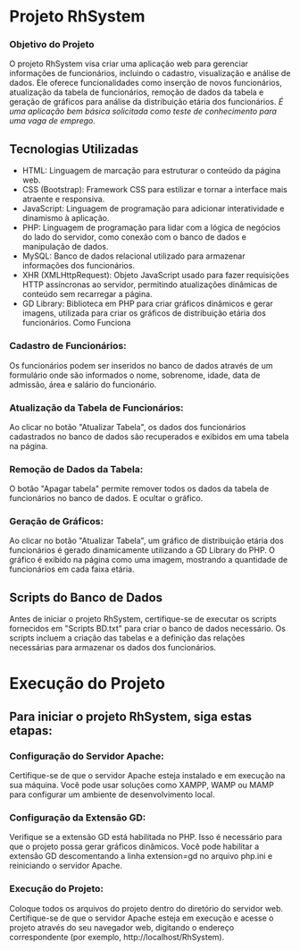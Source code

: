 # Projeto RhSystem

### Objetivo do Projeto
O projeto RhSystem visa criar uma aplicação web para gerenciar informações de funcionários, incluindo o cadastro, visualização e análise de dados. Ele oferece funcionalidades como inserção de novos funcionários, atualização da tabela de funcionários, remoção de dados da tabela e geração de gráficos para análise da distribuição etária dos funcionários. *É uma aplicação bem básica solicitada como teste de conhecimento para uma vaga de emprego.*

## Tecnologias Utilizadas
- HTML: Linguagem de marcação para estruturar o conteúdo da página web.
- CSS (Bootstrap): Framework CSS para estilizar e tornar a interface mais atraente e responsiva.
- JavaScript: Linguagem de programação para adicionar interatividade e dinamismo à aplicação.
- PHP: Linguagem de programação para lidar com a lógica de negócios do lado do servidor, como conexão com o banco de dados e manipulação de dados.
- MySQL: Banco de dados relacional utilizado para armazenar informações dos funcionários.
- XHR (XMLHttpRequest): Objeto JavaScript usado para fazer requisições HTTP assíncronas ao servidor, permitindo atualizações dinâmicas de conteúdo sem recarregar a página.
- GD Library: Biblioteca em PHP para criar gráficos dinâmicos e gerar imagens, utilizada para criar os gráficos de distribuição etária dos funcionários.
Como Funciona

### Cadastro de Funcionários: 
Os funcionários podem ser inseridos no banco de dados através de um formulário onde são informados o nome, sobrenome, idade, data de admissão, área e salário do funcionário.

### Atualização da Tabela de Funcionários: 
Ao clicar no botão "Atualizar Tabela", os dados dos funcionários cadastrados no banco de dados são recuperados e exibidos em uma tabela na página.

### Remoção de Dados da Tabela: 
O botão "Apagar tabela" permite remover todos os dados da tabela de funcionários no banco de dados. E ocultar o gráfico.

### Geração de Gráficos: 
Ao clicar no botão "Atualizar Tabela", um gráfico de distribuição etária dos funcionários é gerado dinamicamente utilizando a GD Library do PHP. O gráfico é exibido na página como uma imagem, mostrando a quantidade de funcionários em cada faixa etária.

## Scripts do Banco de Dados
Antes de iniciar o projeto RhSystem, certifique-se de executar os scripts fornecidos em "Scripts BD.txt" para criar o banco de dados necessário. Os scripts incluem a criação das tabelas e a definição das relações necessárias para armazenar os dados dos funcionários.

# Execução do Projeto 
## Para iniciar o projeto RhSystem, siga estas etapas:

### Configuração do Servidor Apache: 
Certifique-se de que o servidor Apache esteja instalado e em execução na sua máquina. Você pode usar soluções como XAMPP, WAMP ou MAMP para configurar um ambiente de desenvolvimento local.

### Configuração da Extensão GD: 
Verifique se a extensão GD está habilitada no PHP. Isso é necessário para que o projeto possa gerar gráficos dinâmicos. Você pode habilitar a extensão GD descomentando a linha extension=gd no arquivo php.ini e reiniciando o servidor Apache.

### Execução do Projeto: 
Coloque todos os arquivos do projeto dentro do diretório do servidor web. Certifique-se de que o servidor Apache esteja em execução e acesse o projeto através do seu navegador web, digitando o endereço correspondente (por exemplo, http://localhost/RhSystem).
